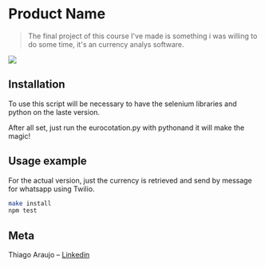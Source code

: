 # Product Name
> The final project of this course I've made is something i was willing to do some time, it's an currency analys software.


![](header.png)

## Installation

To use this script will be necessary to have the selenium libraries and python on the laste version.

After all set, just run the eurocotation.py with pythonand it will make the magic!


## Usage example

For the actual version, just the currency is retrieved and send by message for whatsapp using Twilio.


```sh
make install
npm test
```


## Meta

Thiago Araujo – [Linkedin](https://www.linkedin.com/in/thiagouavbr/)

